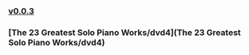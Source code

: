 ### [v0.0.3](https://github.com/littleflute/great-course23/edit/master/README.md)
### [The 23 Greatest Solo Piano Works/dvd4](The 23 Greatest Solo Piano Works/dvd4)
